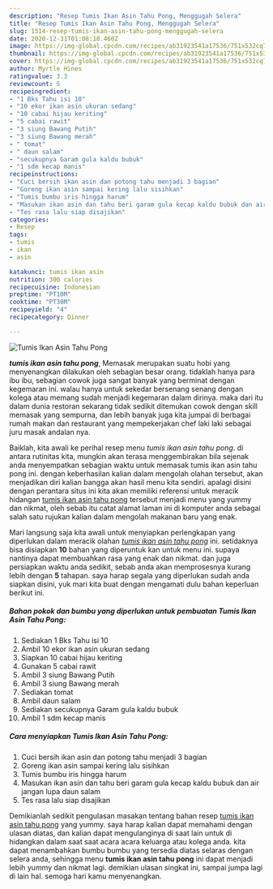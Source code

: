 ```yaml
---
description: "Resep Tumis Ikan Asin Tahu Pong, Menggugah Selera"
title: "Resep Tumis Ikan Asin Tahu Pong, Menggugah Selera"
slug: 1514-resep-tumis-ikan-asin-tahu-pong-menggugah-selera
date: 2020-12-31T01:08:18.460Z
image: https://img-global.cpcdn.com/recipes/ab31923541a17536/751x532cq70/tumis-ikan-asin-tahu-pong-foto-resep-utama.jpg
thumbnail: https://img-global.cpcdn.com/recipes/ab31923541a17536/751x532cq70/tumis-ikan-asin-tahu-pong-foto-resep-utama.jpg
cover: https://img-global.cpcdn.com/recipes/ab31923541a17536/751x532cq70/tumis-ikan-asin-tahu-pong-foto-resep-utama.jpg
author: Myrtle Hines
ratingvalue: 3.3
reviewcount: 5
recipeingredient:
- "1 Bks Tahu isi 10"
- "10 ekor ikan asin ukuran sedang"
- "10 cabai hijau keriting"
- "5 cabai rawit"
- "3 siung Bawang Putih"
- "3 siung Bawang merah"
- " tomat"
- " daun salam"
- "secukupnya Garam gula kaldu bubuk"
- "1 sdm kecap manis"
recipeinstructions:
- "Cuci bersih ikan asin dan potong tahu menjadi 3 bagian"
- "Goreng ikan asin sampai kering lalu sisihkan"
- "Tumis bumbu iris hingga harum"
- "Masukan ikan asin dan tahu beri garam gula kecap kaldu bubuk dan air jangan lupa daun salam"
- "Tes rasa lalu siap disajikan"
categories:
- Resep
tags:
- tumis
- ikan
- asin

katakunci: tumis ikan asin 
nutrition: 300 calories
recipecuisine: Indonesian
preptime: "PT10M"
cooktime: "PT30M"
recipeyield: "4"
recipecategory: Dinner

---
```



![Tumis Ikan Asin Tahu Pong](https://img-global.cpcdn.com/recipes/ab31923541a17536/751x532cq70/tumis-ikan-asin-tahu-pong-foto-resep-utama.jpg)

<b><i>tumis ikan asin tahu pong</i></b>, Memasak merupakan suatu hobi yang menyenangkan dilakukan oleh sebagian besar orang. tidaklah hanya para ibu ibu, sebagian cowok juga sangat banyak yang berminat dengan kegemaran ini. walau hanya untuk sekedar bersenang senang dengan kolega atau memang sudah menjadi kegemaran dalam dirinya. maka dari itu dalam dunia restoran sekarang tidak sedikit ditemukan cowok dengan skill memasak yang sempurna, dan lebih banyak juga kita jumpai di berbagai rumah makan dan restaurant yang mempekerjakan chef laki laki sebagai juru masak andalan nya.

Baiklah, kita awali ke perihal resep menu <i>tumis ikan asin tahu pong</i>. di antara rutinitas kita, mungkin akan terasa menggembirakan bila sejenak anda menyempatkan sebagian waktu untuk memasak tumis ikan asin tahu pong ini. dengan keberhasilan kalian dalam mengolah olahan tersebut, akan menjadikan diri kalian bangga akan hasil menu kita sendiri. apalagi disini dengan perantara situs ini kita akan memiliki referensi untuk meracik hidangan <u>tumis ikan asin tahu pong</u> tersebut menjadi menu yang yummy dan nikmat, oleh sebab itu catat alamat laman ini di komputer anda sebagai salah satu rujukan kalian dalam mengolah makanan baru yang enak.




Mari langsung saja kita awali untuk menyiapkan perlengkapan yang diperlukan dalam meracik olahan <u><i>tumis ikan asin tahu pong</i></u> ini. setidaknya bisa disiapkan <b>10</b> bahan yang diperuntuk kan untuk menu ini. supaya nantinya dapat membuahkan rasa yang enak dan nikmat. dan juga persiapkan waktu anda sedikit, sebab anda akan memprosesnya kurang lebih dengan <b>5</b> tahapan. saya harap segala yang diperlukan sudah anda siapkan disini, yuk mari kita buat dengan mengamati dulu bahan keperluan berikut ini.

<!--inarticleads1-->

##### Bahan pokok dan bumbu yang diperlukan untuk pembuatan Tumis Ikan Asin Tahu Pong:

1. Sediakan 1 Bks Tahu isi 10
1. Ambil 10 ekor ikan asin ukuran sedang
1. Siapkan 10 cabai hijau keriting
1. Gunakan 5 cabai rawit
1. Ambil 3 siung Bawang Putih
1. Ambil 3 siung Bawang merah
1. Sediakan  tomat
1. Ambil  daun salam
1. Sediakan secukupnya Garam gula kaldu bubuk
1. Ambil 1 sdm kecap manis




<!--inarticleads2-->

##### Cara menyiapkan Tumis Ikan Asin Tahu Pong:

1. Cuci bersih ikan asin dan potong tahu menjadi 3 bagian
1. Goreng ikan asin sampai kering lalu sisihkan
1. Tumis bumbu iris hingga harum
1. Masukan ikan asin dan tahu beri garam gula kecap kaldu bubuk dan air jangan lupa daun salam
1. Tes rasa lalu siap disajikan




Demikianlah sedikit pengulasan masakan tentang bahan resep <u>tumis ikan asin tahu pong</u> yang yummy. saya harap kalian dapat memahami dengan ulasan diatas, dan kalian dapat mengulanginya di saat lain untuk di hidangkan dalam saat saat acara acara keluarga atau kolega anda. kita dapat menambahkan bumbu bumbu yang tersedia diatas selaras dengan selera anda, sehingga menu <b>tumis ikan asin tahu pong</b> ini dapat menjadi lebih yummy dan nikmat lagi. demikian ulasan singkat ini, sampai jumpa lagi di lain hal. semoga hari kamu menyenangkan.
